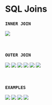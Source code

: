 # SQL Joins

### `INNER JOIN`
![](Images/1.png)

</br>

### `OUTER JOIN`
![](Images/2.png)
![](Images/3.png)
![](Images/4.png)
![](Images/5.png)
![](Images/6.png)
![](Images/7.png)

</br>

### `EXAMPLES`
![](Images/8.png)
![](Images/9.png)
![](Images/10.png)
![](Images/11.png)